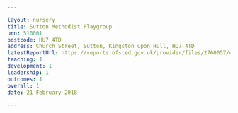 ```yaml
---

layout: nursery
title: Sutton Methodist Playgroup
urn: 510001
postcode: HU7 4TD
address: Church Street, Sutton, Kingston upon Hull, HU7 4TD
latestReportUrl: https://reports.ofsted.gov.uk/provider/files/2760057/urn/510001.pdf
teaching: 1
development: 1
leadership: 1
outcomes: 1
overall: 1
date: 21 February 2018

---
```

